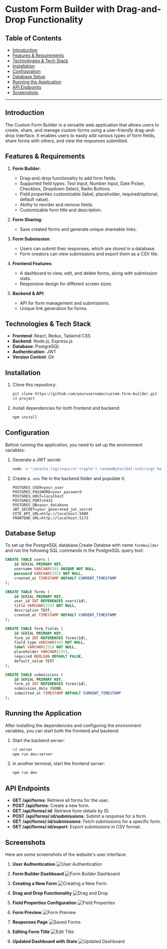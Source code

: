 # Custom Form Builder with Drag-and-Drop Functionality

## Table of Contents
- [Introduction](#introduction)
- [Features & Requirements](#features--requirements)
- [Technologies & Tech Stack](#technologies--tech-stack)
- [Installation](#installation)
- [Configuration](#configuration)
- [Database Setup](#database-setup)
- [Running the Application](#running-the-application)
- [API Endpoints](#api-endpoints)
- [Screenshots](#screenshots)

---

## Introduction
The Custom Form Builder is a versatile web application that allows users to create, share, and manage custom forms using a user-friendly drag-and-drop interface. It enables users to easily add various types of form fields, share forms with others, and view the responses submitted.

## Features & Requirements
1. **Form Builder**:
   - Drag-and-drop functionality to add form fields.
   - Supported field types: Text Input, Number Input, Date Picker, Checkbox, Dropdown Select, Radio Buttons.
   - Field properties customizable (label, placeholder, required/optional, default value).
   - Ability to reorder and remove fields.
   - Customizable form title and description.

2. **Form Sharing**:
   - Save created forms and generate unique shareable links.

3. **Form Submission**:
   - Users can submit their responses, which are stored in a database.
   - Form creators can view submissions and export them as a CSV file.

4. **Frontend Features**:
   - A dashboard to view, edit, and delete forms, along with submission stats.
   - Responsive design for different screen sizes.

5. **Backend & API**:
   - API for form management and submissions.
   - Unique link generation for forms.

## Technologies & Tech Stack
- **Frontend**: React, Redux, Tailwind CSS
- **Backend**: Node.js, Express.js
- **Database**: PostgreSQL
- **Authentication**: JWT
- **Version Control**: Git

## Installation

1. Clone this repository:
   ```bash
   git clone https://github.com/yourusername/custom-form-builder.git
   cd project
   ```

2. Install dependencies for both frontend and backend:
   ```bash
   npm install

   ```

## Configuration
Before running the application, you need to set up the environment variables:

1. Generate a JWT secret:
   ```bash
   node -e "console.log(require('crypto').randomBytes(64).toString('hex'))"
   ```

2. Create a `.env` file in the backend folder and populate it:
   ```
   POSTGRES_USER=your_user
   POSTGRES_PASSWORD=your_password
   POSTGRES_HOST=localhost
   POSTGRES_PORT=5432
   POSTGRES_DB=your_database
   JWT_SECRET=your_generated_jwt_secret
   VITE_API_URL=http://localhost:5000
   FRONTEND_URL=http://localhost:5173
   ```

## Database Setup
To set up the PostgreSQL database,Create Databse with name `formbuilder` and run the following SQL commands in the PostgreSQL query tool:

```sql
CREATE TABLE users (
    id SERIAL PRIMARY KEY,
    username VARCHAR(50) UNIQUE NOT NULL,
    password VARCHAR(255) NOT NULL,
    created_at TIMESTAMP DEFAULT CURRENT_TIMESTAMP
);

CREATE TABLE forms (
    id SERIAL PRIMARY KEY,
    user_id INT REFERENCES users(id),
    title VARCHAR(255) NOT NULL,
    description TEXT,
    created_at TIMESTAMP DEFAULT CURRENT_TIMESTAMP
);

CREATE TABLE form_fields (
    id SERIAL PRIMARY KEY,
    form_id INT REFERENCES forms(id),
    field_type VARCHAR(50) NOT NULL,
    label VARCHAR(255) NOT NULL,
    placeholder VARCHAR(255),
    required BOOLEAN DEFAULT FALSE,
    default_value TEXT
);

CREATE TABLE submissions (
    id SERIAL PRIMARY KEY,
    form_id INT REFERENCES forms(id),
    submission_data JSONB,
    submitted_at TIMESTAMP DEFAULT CURRENT_TIMESTAMP
);
```

## Running the Application
After installing the dependencies and configuring the environment variables, you can start both the frontend and backend:

1. Start the backend server:
   ```bash
   cd server
   npm run dev:server
   ```

2. In another terminal, start the frontend server:
   ```bash
   npm run dev
   ```

## API Endpoints
- **GET /api/forms**: Retrieve all forms for the user.
- **POST /api/forms**: Create a new form.
- **GET /api/forms/:id**: Retrieve form details by ID.
- **POST /api/forms/:id/submissions**: Submit a response for a form.
- **GET /api/forms/:id/submissions**: Fetch submissions for a specific form.
- **GET /api/forms/:id/export**: Export submissions in CSV format.

## Screenshots
Here are some screenshots of the website's user interface:

1. **User Authentication**
   ![User Authentication](./Authentication.png)

2. **Form Builder Dashboard**
   ![Form Builder Dashboard](./Dashboard.png)

3. **Creating a New Form**
   ![Creating a New Form](./CreateForm.png)

4. **Drag and Drop Functionality**
   ![Drag and Drop](./Drag&DropFields.png)

5. **Field Properties Configuration**
   ![Field Properties](./FieldProperties.png)

6. **Form Preview**
   ![Form Preview](./PreviewFields.png)

7. **Responses Page**
   ![Saved Forms](./ResponsesPage.png)

8. **Editing Form Title**
   ![Edit Title](./TitleEdit.png)

9. **Updated Dashboard with Stats**
   ![Updated Dashboard](./FinalDashBoard.png)
